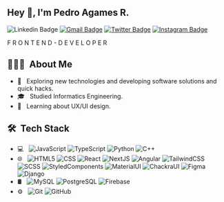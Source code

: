 ## Hey 👋, I'm **Pedro Agames R.**


![Linkedin Badge](https://img.shields.io/badge/LinkedIn-blue?style=flat&logo=linkedin&labelColor=blue&link=https://www.linkedin.com/in/pedro-manuel-agames-rocha-a0a322225/) [![Gmail Badge](https://img.shields.io/badge/Gmail-red?style=flat-square&logo=Gmail&logoColor=white&link=mailto:arpm081001@gmail.com)](mailto:arpm0810010@gmail.com) [![Twitter Badge](https://img.shields.io/badge/-Twitter-1ca0f1?style=flat&labelColor=1ca0f1&logo=twitter&logoColor=white&link=https://twitter.com/manumanoj0010)](https://twitter.com/https://twitter.com/peterLeunam) [![Instagram Badge](https://img.shields.io/badge/-Instagram-E4405F?style=flat&logo=instagram&logoColor=white&link=https://instagram.com/m.a.n.u.m.a.n.o.j/)](https://instagram.com/m.a.n.u.m.a.n.o.j)

F R O N T E N D - D E V E L O P E R

## 👨🏻‍💻 &nbsp;About Me 

- 🤔 &nbsp; Exploring new technologies and developing software solutions and quick hacks.
- 🎓 &nbsp; Studied Informatics Engineering.
- 🌱 &nbsp; Learning about UX/UI design.

## 🛠 &nbsp;Tech Stack

- 💻 &nbsp;
  ![JavaScript](https://img.shields.io/badge/-JavaScript-333333?style=flat&logo=javascript)
  ![TypeScript](https://img.shields.io/badge/-TypeScript-333333?style=flat&logo=typescript)
  ![Python](https://img.shields.io/badge/-Python-333333?style=flat&logo=python)
  ![C++](https://img.shields.io/badge/-c++-333333?style=flat&logo=c++)
- 🌐 &nbsp;
  ![HTML5](https://img.shields.io/badge/-HTML5-333333?style=flat&logo=HTML5)
  ![CSS](https://img.shields.io/badge/-CSS-333333?style=flat&logo=CSS3&logoColor=1572B6)
  ![React](https://img.shields.io/badge/-React-333333?style=flat&logo=react)
  ![NextJS](https://img.shields.io/badge/-NextJS-333333?style=flat&logo=next.js)
  ![Angular](https://img.shields.io/badge/-Angular-333333?style=flat&logo=angular&logoColor=DD0031)
  ![TailwindCSS](https://img.shields.io/badge/-TailwindCSS-333333?style=flat&logo=tailwindcss)
  ![SCSS](https://img.shields.io/badge/-SCSS-333333?style=flat&logo=sass)
  ![StyledComponents](https://img.shields.io/badge/-StyledComponents-333333?style=flat&logo=styled-components)
  ![MaterialUI](https://img.shields.io/badge/-MaterialUI-333333?style=flat&logo=material-ui)
  ![ChackraUI](https://img.shields.io/badge/-ChackraUI-333333?style=flat&logo=chakra-ui)
  ![Figma](https://img.shields.io/badge/-Figma-333333?style=flat&logo=figma)
  ![Django](https://img.shields.io/badge/-Django-333333?style=flat&logo=django)
- 🛢 &nbsp;
   ![MySQL](https://img.shields.io/badge/-MySQL-333333?style=flat&logo=mysql)
  ![PostgreSQL](https://img.shields.io/badge/-PostgreSQL-333333?style=flat&logo=postgresql)
  ![Firebase](https://img.shields.io/badge/-Firebase-333333?style=flat&logo=firebase)
- ⚙️ &nbsp;
  ![Git](https://img.shields.io/badge/-Git-333333?style=flat&logo=git)
  ![GitHub](https://img.shields.io/badge/-GitHub-333333?style=flat&logo=github)

